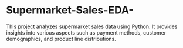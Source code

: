 # Supermarket-Sales-EDA-
This project analyzes supermarket sales data using Python. It provides insights into various aspects such as payment methods, customer demographics, and product line distributions.
